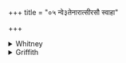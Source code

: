 +++
title = "०५ न्वे३तेनारात्सीरसौ स्वाहा"

+++

<details><summary>Whitney</summary>

### Translation
5. Now (not?) hast thou succeeded (*rādh*) by that, thou yonder  
(*asāú*): hail! having sharp weapons, having sharp missiles, very  
propitious, O Soma and Rudra, do ye be very gracious to us here.

### Notes
For *asāu* 'thou yonder' is doubtless to be used the name of the person  
addressed in practice: = O so-and-so. Ppp. reads for the first division  
of the verse *vītenāvāitenāmāitena rātsthīrar asāu svāhā*, which seems  
intended virtually to contain vss. 5-7; it has in **b, c** *tigmā-* and  
*suśevā ’gnīṣomāv iha;* and it puts the verse after our vs. 8. The Pet.  
Lex. makes the pertinent suggestion ⌊s.v. *anu + rādh*⌋ that *nú* at the  
beginning is for *ánu;* *nú* is nowhere in AV. found at the beginning of  
a pāda or clause—nor in RV. except as prolonged to *nū́*. Unhappily we  
get no help on the subject from the sense. ⌊Whitney's "(not?)" is not  
clear to me, unless it is meant to suggest emendation to *nāíténa* = *ná  
eténa*. If we read *ánu*, we must render, 'Thou hast succeeded by that.'  
But does not the Ppp. reading suggest rather *ví eténa arātsīs?*⌋
</details>

<details><summary>Griffith</summary>

Through this now hast thou sent thy gifts. All hail! With sharpened arms and missiles, kind and friendly, be gracious unto us, Soma and Rudra!
</details>

